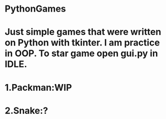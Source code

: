 # PythonGames
# Just simple games that were written on Python with tkinter. I am practice in OOP. To star game open gui.py in IDLE.
# 1.Packman:WIP
# 2.Snake:?
